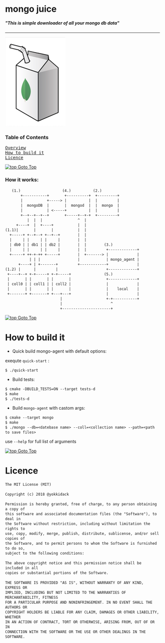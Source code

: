 # mongo juice


##### _"This is simple downloader of all your mongo db data"_
----

![logo][logo]

[logo]:/diz/logo-small.png 

[comment]: # (how to add text on the same level as img? TODO: that thing)

### Table of Contents

<pre>
<a href="#overview">Overview</a>
<a href="#how-to-build-it">How to build it</a>
<a href="#licence">Licence</a>
</pre>

[![top] Goto Top](#table-of-contents)
 
### How it works:

~~~
   (1.)                   (4.)          (2.)
       +-----------+       +----------+  +---------+
       |           +-----> |          |  |         |
       |  mongoDB  |       |  mongod  |  |  mongo  |
       |           | <-----+          |  |         |
       +--+--+--+--+       +-----+--+-+  +---------+
          |  |  |                ^  |
     +----+  |  +----+           |  |
(1.1)|       |       |           |  |
  +-----+ +--+--+ +--+--+        |  |
  |     | |     | |     |        |  |
  | db0 | | db1 | | db2 |        |  |        (3.)
  |     | |     | |     |        |  |         +-------------+
  +-----+ ++-+-++ +-----+        |  +-------> |             |
           | | |                 |            | mongo_agent |
      +----+ | +-------+         +------------+             |
(1.2) |      |         |                      +-------------+
 +----+--+ +-+-----+ +-+-----+               (5.)
 |       | |       | |       |                +-------------+
 | coll0 | | coll1 | | coll2 |                |             |
 |       | |       | |       |                |    local    |
 +-------+ +-------+ +---+---+                |             |
                         |                    +-+-----------+
                         |                      ^
                         +----------------------+

~~~
[comment]: # (use http://asciiflow.com to edit scheme)

[![top] Goto Top](#table-of-contents)

# How to build it

* Quick build mongo-agent with default options:
    
exequte ```quick-start``` :

~~~
$ ./quick-start
~~~

* Build tests:

~~~
$ cmake -DBUILD_TESTS=ON --target tests-d
$ make
$ ./tests-d
~~~

* Build `mongo-agent` with castom args:

~~~
$ cmake --target mongo
$ make
$ ./mongo --db=<datebase name> --coll=<collection name> --path=<path to save files>
~~~

use ```--help``` for full list of arguments


[top]: https://muflihun.github.io/easyloggingpp/images/up.png?v=4

[![top] Goto Top](#table-of-contents)

# Licence
```
The MIT License (MIT)

Copyright (c) 2018 @yokkidack

Permission is hereby granted, free of charge, to any person obtaining a copy of
this software and associated documentation files (the "Software"), to deal in
the Software without restriction, including without limitation the rights to
use, copy, modify, merge, publish, distribute, sublicense, and/or sell copies of
the Software, and to permit persons to whom the Software is furnished to do so,
subject to the following conditions:

The above copyright notice and this permission notice shall be included in all
copies or substantial portions of the Software.

THE SOFTWARE IS PROVIDED "AS IS", WITHOUT WARRANTY OF ANY KIND, EXPRESS OR
IMPLIED, INCLUDING BUT NOT LIMITED TO THE WARRANTIES OF MERCHANTABILITY, FITNESS
FOR A PARTICULAR PURPOSE AND NONINFRINGEMENT. IN NO EVENT SHALL THE AUTHORS OR
COPYRIGHT HOLDERS BE LIABLE FOR ANY CLAIM, DAMAGES OR OTHER LIABILITY, WHETHER
IN AN ACTION OF CONTRACT, TORT OR OTHERWISE, ARISING FROM, OUT OF OR IN
CONNECTION WITH THE SOFTWARE OR THE USE OR OTHER DEALINGS IN THE SOFTWARE.
```